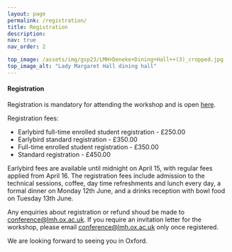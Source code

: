 ```yaml
---
layout: page
permalink: /registration/
title: Registration
description: 
nav: true
nav_order: 2

top_image: /assets/img/gsp23/LMH+Deneke+Dining+Hall++(3)_cropped.jpg
top_image_alt: "Lady Margaret Hall dining hall"
---
```


#### Registration
Registration is mandatory for attending the workshop and is open [here](https://www.oxforduniversitystores.co.uk/conferences-and-events/lady-margaret-hall/events/graph-signal-processing-workshop).

Registration fees:
+ Earlybird full-time enrolled student registration - £250.00
+ Earlybird standard registration - £350.00
+ Full-time enrolled student registration  - £350.00
+ Standard registration - £450.00

Earlybird fees are available until midnight on April 15, with regular fees applied from April 16. The registration fees include admission to the technical sessions, coffee, day time refreshments and lunch every day, a formal dinner on Monday 12th June, and a drinks reception with bowl food on Tuesday 13th June.

Any enquiries about registration or refund shoud be made to [conference@lmh.ox.ac.uk](mailto:conference@lmh.ox.ac.uk). If you require an invitation letter for the workshop, please email [conference@lmh.ox.ac.uk](mailto:conference@lmh.ox.ac.uk) only once registered.

We are looking forward to seeing you in Oxford.
